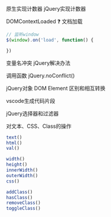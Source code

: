 原生实现计数器
jQuery实现计数器

DOMContextLoaded ❓
文档加载

```jsx
// 监听window
$(window).on('load', function() {

})
```

变量名冲突 jQuery解决办法

调用函数 jQuery.noConflict()

jQuery对象
DOM Element
区别和相互转换

vscode生成代码片段

jQuery选择器和过滤器

对文本、CSS、Class的操作
```jsx
text()
html()
val()

width()
height()
innerWidth()
outerWidth()
css()

addClass()
hasClass()
removeClass()
toggleClass()
```